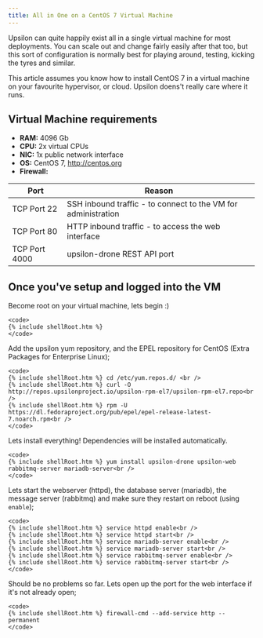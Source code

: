 ```yaml
---
title: All in One on a CentOS 7 Virtual Machine
---
```


Upsilon can quite happily exist all in a single virtual machine for most
deployments. You can scale out and change fairly easily after that too, but
this sort of configuration is normally best for playing around, testing, kicking
the tyres and similar. 

This article assumes you know how to install CentOS 7 in a virtual machine on
your favourite hypervisor, or cloud. Upsilon doens't really care where it runs.

## Virtual Machine requirements

* **RAM:** 4096 Gb   
* **CPU:** 2x virtual CPUs
* **NIC:** 1x public network interface 
* **OS:** CentOS 7, http://centos.org 
* **Firewall:** 

| Port | Reason |
| ---- | ------ |
| TCP Port 22 | SSH inbound traffic - to connect to the VM for administration |
| TCP Port 80 | HTTP inbound traffic - to access the web interface |
| TCP Port 4000 | upsilon-drone REST API port |

## Once you've setup and logged into the VM

<div>
Become root on your virtual machine, lets begin :) 

	<code>
	{% include shellRoot.htm %} 
	</code>

Add the upsilon yum repository, and the EPEL repository for CentOS (Extra
Packages for Enterprise Linux); 

	<code>
	{% include shellRoot.htm %} cd /etc/yum.repos.d/ <br />
	{% include shellRoot.htm %} curl -O http://repos.upsilonproject.io/upsilon-rpm-el7/upsilon-rpm-el7.repo<br />
	{% include shellRoot.htm %} rpm -U https://dl.fedoraproject.org/pub/epel/epel-release-latest-7.noarch.rpm<br />
	</code>

Lets install everything! Dependencies will be installed automatically. 

	<code>
	{% include shellRoot.htm %} yum install upsilon-drone upsilon-web rabbitmq-server mariadb-server<br />
	</code>

Lets start the webserver (httpd), the database server (mariadb), the message
server (rabbitmq) and make sure they restart on reboot (using `enable`); 

	<code>
	{% include shellRoot.htm %} service httpd enable<br />
	{% include shellRoot.htm %} service httpd start<br />
	{% include shellRoot.htm %} service mariadb-server enable<br />
	{% include shellRoot.htm %} service mariadb-server start<br />
	{% include shellRoot.htm %} service rabbitmq-server enable<br />
	{% include shellRoot.htm %} service rabbitmq-server start<br />
	</code>

Should be no problems so far. Lets open up the port for the web interface if
it's not already open;

	<code>
	{% include shellRoot.htm %} firewall-cmd --add-service http --permanent
	</code>
</div>
